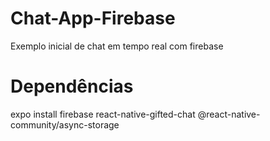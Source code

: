 # Chat-App-Firebase
Exemplo inicial de chat em tempo real com firebase

# Dependências
expo install firebase react-native-gifted-chat @react-native-community/async-storage


